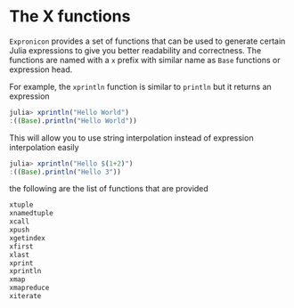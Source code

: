 # The X functions

`Expronicon` provides a set of functions that can be used to generate certain Julia expressions
to give you better readability and correctness. The functions are named with a `x` prefix with
similar name as `Base` functions or expression head.

For example, the `xprintln` function is similar to `println` but it returns an expression

```julia
julia> xprintln("Hello World")
:((Base).println("Hello World"))
```

This will allow you to use string interpolation instead of expression interpolation
easily

```julia
julia> xprintln("Hello $(1+2)")
:((Base).println("Hello 3"))
```

the following are the list of functions that are provided

```julia
xtuple
xnamedtuple
xcall
xpush
xgetindex
xfirst
xlast
xprint
xprintln
xmap
xmapreduce
xiterate
```
